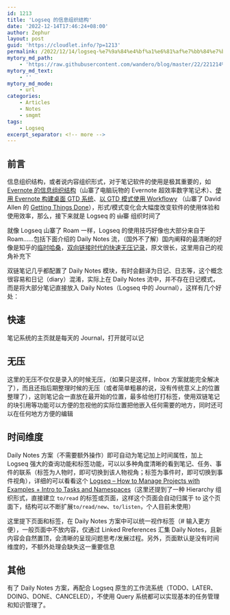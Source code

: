 ```yaml
---
id: 1213
title: 'Logseq 的信息组织结构'
date: '2022-12-14T17:46:24+08:00'
author: Zephur
layout: post
guid: 'https://cloudlet.info/?p=1213'
permalink: /2022/12/14/logseq-%e7%9a%84%e4%bf%a1%e6%81%af%e7%bb%84%e7%bb%87%e7%bb%93%e6%9e%84/
mytory_md_path:
    - 'https://raw.githubusercontent.com/wandero/blog/master/22/221214%20Logseq%20%E4%BF%A1%E6%81%AF%E7%BB%84%E7%BB%87%E7%BB%93%E6%9E%84.md'
mytory_md_text:
    - ''
mytory_md_mode:
    - url
categories:
    - Articles
    - Notes
    - smgmt
tags:
    - Logseq
excerpt_separator: <!-- more -->
---
```


## 前言

信息组织结构，或者说内容组织形式，对于笔记软件的使用是极其重要的，如 [Evernote 的信息组织结构](https://cloudlet.info/t/279)（山寨了电脑玩物的 Evernote 超效率数字笔记术）、[使用 Evernote 构建桌面 GTD 系统](http://cloudlet.info/t/284)、[以 GTD 模式使用 Workflowy](https://cloudlet.info/t/992) （山寨了 David Allen 的 [Getting Things Done](https://cloudlet.info/t/282)），形式/模式变化会大幅度改变软件的使用体验和使用效率，那么，接下来就是 Logseq 的 <del>山寨</del> 组织时间了

<!-- more -->

就像 Logseq 山寨了 Roam 一样，Logseq 的使用技巧好像也大部分来自于 Roam……包括下面介绍的 Daily Notes 流，（国外不了解）国内阐释的最清晰的好像是知乎的[临时哈桑](https://www.zhihu.com/people/lin-shi-ha-sang)，[双向链接时代的快速无压记录](https://zhuanlan.zhihu.com/p/427336729)，原文很长，这里用自己的视角补充下

双链笔记几乎都配置了 Daily Notes 模块，有时会翻译为日记、日志等，这个概念很容易和日记（diary）混淆，实际上在 Daily Notes 流中，并不存在日记模式，而是将大部分笔记直接放入 Daily Notes（Logseq 中的 Journal），这样有几个好处：

## **快速**

笔记系统的主页就是每天的 Journal，打开就可以记

## **无压**

这里的无压不仅仅是录入的时候无压，（如果只是这样，Inbox 方案就能完全解决了），而且还指后期整理时候的无压（或者简单粗暴的说，没有传统意义上的位置整理了），这则笔记会一直放在最开始的位置，最多给他打打标签，使用双链笔记的块引用等功能可以方便的忽视他的实际位置把他嵌入任何需要的地方，同时还可以在任何地方方便的编辑

## **时间维度**

Daily Notes 方案（不需要额外操作）即可自动为笔记加上时间属性，加上 Logseq 强大的查询功能和标签功能，可以以多种角度清晰的看到笔记、任务、事件的联系（标签为人物时，即可切换到该人物视角；标签为事件时，即可切换到事件视角），详细的可以看看这个 [Logseq – How to Manage Projects with Examples + Intro to Tasks and Namespaces](https://www.youtube.com/watch?v=rfXADlTgYNg)（这里还提到了一种 Hierarchy 组织形式，直接建立 `to/read` 的标签或页面，这样这个页面会自动归属于 to 这个页面下，结构可以不断扩展`to/read/new`、`to/listen`，个人目前未使用）

这里提下页面和标签，在 Daily Notes 方案中可以统一视作标签（# 输入更方便），一般页面中不放内容，仅通过 Linked Rreferences 汇集 Daily Notes，且新内容会自然置顶，会清晰的呈现问题思考/发展过程。另外，页面默认是没有时间维度的，不额外处理会缺失这一重要信息

## 其他

有了 Daily Notes 方案，再配合 Logseq 原生的工作流系统（TODO、LATER、DOING、DONE、CANCELED），不使用 Query 系统都可以实现基本的任务管理和知识管理了。